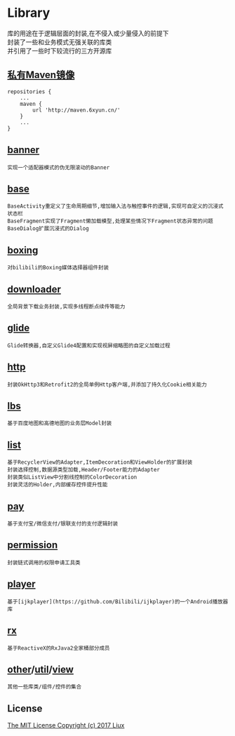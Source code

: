 Library
===
库的用途在于逻辑层面的封装,在不侵入或少量侵入的前提下<br>
封装了一些和业务模式无强关联的库类<br>
并引用了一些时下较流行的三方开源库

[私有Maven镜像](http://maven.6xyun.cn)
---
```
repositories {
    ...
    maven {
        url 'http://maven.6xyun.cn/'
    }
    ...
}
```

[banner](/banner/README.md)
---
	实现一个适配器模式的伪无限滚动的Banner

[base](/base/README.md)
---
	BaseActivity重定义了生命周期细节,增加输入法与触控事件的逻辑,实现可自定义的沉浸式状态栏
	BaseFragment实现了Fragment懒加载模型,处理某些情况下Fragment状态异常的问题
	BaseDialog扩展沉浸式的Dialog

[boxing](/boxing/README.md)
---
	对bilibili的Boxing媒体选择器组件封装

[downloader](/downloader/README.md)
---
	全局背景下载业务封装,实现多线程断点续传等能力

[glide](/glide/README.md)
---
	Glide转换器,自定义Glide4配置和实现视屏缩略图的自定义加载过程

[http](/http/README.md)
---
	封装OkHttp3和Retrofit2的全局单例Http客户端,并添加了持久化Cookie相关能力

[lbs](/lbs/README.md)
---
	基于百度地图和高德地图的业务层Model封装

[list](/list/README.md)
---
	基于RecyclerView的Adapter,ItemDecoration和ViewHolder的扩展封装
	封装选择控制,数据源类型加载,Header/Footer能力的Adapter
	封装类似ListView中分割线控制的ColorDecoration
	封装灵活的Holder,内部缓存控件提升性能

[pay](/pay/README.md)
---
	基于支付宝/微信支付/银联支付的支付逻辑封装

[permission](/permission/README.md)
---
	封装链式调用的权限申请工具类

[player](/player/README.md)
---
	基于[ijkplayer](https://github.com/Bilibili/ijkplayer)的一个Android播放器库

[rx](/rx/README.md)
---
	基于ReactiveX的RxJava2全家桶部分成员

[other](/other/README.md)/[util](/util/README.md)/[view](/view/README.md)
---
	其他一些库类/组件/控件的集合

License
---
[The MIT License Copyright (c) 2017 Liux](/LICENSE.txt)